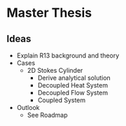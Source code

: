 # Master Thesis

## Ideas

- Explain R13 background and theory
- Cases
  - 2D Stokes Cylinder
    - Derive analytical solution
    - Decoupled Heat System
    - Decoupled Flow System
    - Coupled System
- Outlook
  - See Roadmap